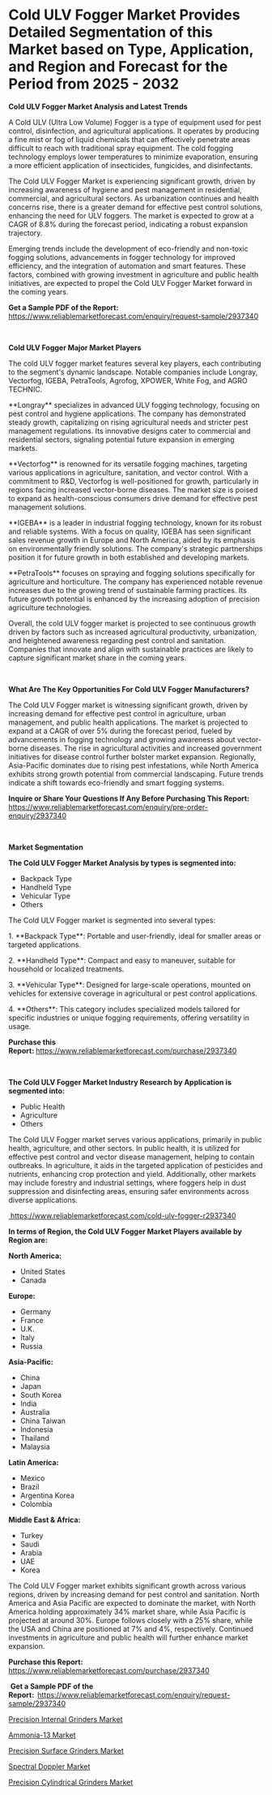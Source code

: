 <p><h1>Cold ULV Fogger Market Provides Detailed Segmentation of this Market based on Type, Application, and Region and Forecast for the Period from 2025 - 2032</h1></p><p><strong>Cold ULV Fogger Market Analysis and Latest Trends</strong></p>
<p><p>A Cold ULV (Ultra Low Volume) Fogger is a type of equipment used for pest control, disinfection, and agricultural applications. It operates by producing a fine mist or fog of liquid chemicals that can effectively penetrate areas difficult to reach with traditional spray equipment. The cold fogging technology employs lower temperatures to minimize evaporation, ensuring a more efficient application of insecticides, fungicides, and disinfectants.</p><p>The Cold ULV Fogger Market is experiencing significant growth, driven by increasing awareness of hygiene and pest management in residential, commercial, and agricultural sectors. As urbanization continues and health concerns rise, there is a greater demand for effective pest control solutions, enhancing the need for ULV foggers. The market is expected to grow at a CAGR of 8.8% during the forecast period, indicating a robust expansion trajectory.</p><p>Emerging trends include the development of eco-friendly and non-toxic fogging solutions, advancements in fogger technology for improved efficiency, and the integration of automation and smart features. These factors, combined with growing investment in agriculture and public health initiatives, are expected to propel the Cold ULV Fogger Market forward in the coming years.</p></p>
<p><strong>Get a Sample PDF of the Report:&nbsp;</strong> <a href="https://www.reliablemarketforecast.com/enquiry/request-sample/2937340?utm_campaign=1140&utm_medium=2&utm_source=Github&utm_content=ia&utm_term=14032025&utm_id=cold-ulv-fogger">https://www.reliablemarketforecast.com/enquiry/request-sample/2937340</a></p>
<p>&nbsp;</p>
<p><strong>Cold ULV Fogger Major Market Players</strong></p>
<p><p>The cold ULV fogger market features several key players, each contributing to the segment's dynamic landscape. Notable companies include Longray, Vectorfog, IGEBA, PetraTools, Agrofog, XPOWER, White Fog, and AGRO TECHNIC.</p><p>**Longray** specializes in advanced ULV fogging technology, focusing on pest control and hygiene applications. The company has demonstrated steady growth, capitalizing on rising agricultural needs and stricter pest management regulations. Its innovative designs cater to commercial and residential sectors, signaling potential future expansion in emerging markets.</p><p>**Vectorfog** is renowned for its versatile fogging machines, targeting various applications in agriculture, sanitation, and vector control. With a commitment to R&D, Vectorfog is well-positioned for growth, particularly in regions facing increased vector-borne diseases. The market size is poised to expand as health-conscious consumers drive demand for effective pest management solutions.</p><p>**IGEBA** is a leader in industrial fogging technology, known for its robust and reliable systems. With a focus on quality, IGEBA has seen significant sales revenue growth in Europe and North America, aided by its emphasis on environmentally friendly solutions. The company's strategic partnerships position it for future growth in both established and developing markets.</p><p>**PetraTools** focuses on spraying and fogging solutions specifically for agriculture and horticulture. The company has experienced notable revenue increases due to the growing trend of sustainable farming practices. Its future growth potential is enhanced by the increasing adoption of precision agriculture technologies.</p><p>Overall, the cold ULV fogger market is projected to see continuous growth driven by factors such as increased agricultural productivity, urbanization, and heightened awareness regarding pest control and sanitation. Companies that innovate and align with sustainable practices are likely to capture significant market share in the coming years.</p></p>
<p>&nbsp;</p>
<p><strong>What Are The Key Opportunities For Cold ULV Fogger Manufacturers?</strong></p>
<p><p>The Cold ULV Fogger market is witnessing significant growth, driven by increasing demand for effective pest control in agriculture, urban management, and public health applications. The market is projected to expand at a CAGR of over 5% during the forecast period, fueled by advancements in fogging technology and growing awareness about vector-borne diseases. The rise in agricultural activities and increased government initiatives for disease control further bolster market expansion. Regionally, Asia-Pacific dominates due to rising pest infestations, while North America exhibits strong growth potential from commercial landscaping. Future trends indicate a shift towards eco-friendly and smart fogging systems.</p></p>
<p><strong>Inquire or Share Your Questions If Any Before Purchasing This Report:</strong> <a href="https://www.reliablemarketforecast.com/enquiry/pre-order-enquiry/2937340?utm_campaign=1140&utm_medium=2&utm_source=Github&utm_content=ia&utm_term=14032025&utm_id=cold-ulv-fogger">https://www.reliablemarketforecast.com/enquiry/pre-order-enquiry/2937340</a></p>
<p>&nbsp;</p>
<p><strong>Market Segmentation</strong></p>
<p><strong>The Cold ULV Fogger Market Analysis by types is segmented into:</strong></p>
<p><ul><li>Backpack Type</li><li>Handheld Type</li><li>Vehicular Type</li><li>Others</li></ul></p>
<p><p>The Cold ULV Fogger market is segmented into several types: </p><p>1. **Backpack Type**: Portable and user-friendly, ideal for smaller areas or targeted applications. </p><p>2. **Handheld Type**: Compact and easy to maneuver, suitable for household or localized treatments. </p><p>3. **Vehicular Type**: Designed for large-scale operations, mounted on vehicles for extensive coverage in agricultural or pest control applications. </p><p>4. **Others**: This category includes specialized models tailored for specific industries or unique fogging requirements, offering versatility in usage.</p></p>
<p><strong>Purchase this Report:&nbsp;</strong><a href="https://www.reliablemarketforecast.com/purchase/2937340?utm_campaign=1140&utm_medium=2&utm_source=Github&utm_content=ia&utm_term=14032025&utm_id=cold-ulv-fogger">https://www.reliablemarketforecast.com/purchase/2937340</a></p>
<p>&nbsp;</p>
<p><strong>The Cold ULV Fogger Market Industry Research by Application is segmented into:</strong></p>
<p><ul><li>Public Health</li><li>Agriculture</li><li>Others</li></ul></p>
<p><p>The Cold ULV Fogger market serves various applications, primarily in public health, agriculture, and other sectors. In public health, it is utilized for effective pest control and vector disease management, helping to contain outbreaks. In agriculture, it aids in the targeted application of pesticides and nutrients, enhancing crop protection and yield. Additionally, other markets may include forestry and industrial settings, where foggers help in dust suppression and disinfecting areas, ensuring safer environments across diverse applications.</p></p>
<p><a href="https://www.reliablemarketforecast.com/cold-ulv-fogger-r2937340?utm_campaign=1140&utm_medium=2&utm_source=Github&utm_content=ia&utm_term=14032025&utm_id=cold-ulv-fogger">&nbsp;https://www.reliablemarketforecast.com/cold-ulv-fogger-r2937340</a></p>
<p><strong>In terms of Region, the Cold ULV Fogger Market Players available by Region are:</strong></p>
<p>
    <p> <strong> North America: </strong>
        <ul>
            <li>United States</li>
            <li>Canada</li>
        </ul>
        </p> 
    <p> <strong> Europe: </strong>
        <ul>
            <li>Germany</li>
            <li>France</li>
            <li>U.K.</li>
            <li>Italy</li>
            <li>Russia</li>
        </ul>
        </p> 
    <p> <strong> Asia-Pacific: </strong>
        <ul>
            <li>China</li>
            <li>Japan</li>
            <li>South Korea</li>
            <li>India</li>
            <li>Australia</li>
            <li>China Taiwan</li>
            <li>Indonesia</li>
            <li>Thailand</li>
            <li>Malaysia</li>
        </ul>
        </p> 
    <p> <strong> Latin America: </strong>
        <ul>
            <li>Mexico</li>
            <li>Brazil</li>
            <li>Argentina Korea</li>
            <li>Colombia</li>
        </ul>
        </p> 
    <p> <strong> Middle East & Africa: </strong>
        <ul>
            <li>Turkey</li>
            <li>Saudi</li>
            <li>Arabia</li>
            <li>UAE</li>
            <li>Korea</li>
        </ul>
    </p>
    </p>
<p><p>The Cold ULV Fogger market exhibits significant growth across various regions, driven by increasing demand for pest control and sanitation. North America and Asia Pacific are expected to dominate the market, with North America holding approximately 34% market share, while Asia Pacific is projected at around 30%. Europe follows closely with a 25% share, while the USA and China are positioned at 7% and 4%, respectively. Continued investments in agriculture and public health will further enhance market expansion.</p></p>
<p><strong>Purchase this Report: </strong><a href="https://www.reliablemarketforecast.com/purchase/2937340?utm_campaign=1140&utm_medium=2&utm_source=Github&utm_content=ia&utm_term=14032025&utm_id=cold-ulv-fogger">https://www.reliablemarketforecast.com/purchase/2937340</a></p>
<p>&nbsp;<strong>Get a Sample PDF of the Report:&nbsp;&nbsp;</strong><a href="https://www.reliablemarketforecast.com/enquiry/request-sample/2937340?utm_campaign=1140&utm_medium=2&utm_source=Github&utm_content=ia&utm_term=14032025&utm_id=cold-ulv-fogger">https://www.reliablemarketforecast.com/enquiry/request-sample/2937340</a></p>
<p><strong></strong></p>
<p><p><a href="https://github.com/busamoleankk/Market-Research-Report-List-1/blob/main/precision-internal-grinders-market.md?utm_campaign=1140&utm_medium=2&utm_source=Github&utm_content=ia&utm_term=14032025&utm_id=cold-ulv-fogger">Precision Internal Grinders Market</a></p><p><a href="https://github.com/yodhafirorae/Market-Research-Report-List-1/blob/main/ammonia-13-market.md?utm_campaign=1140&utm_medium=2&utm_source=Github&utm_content=ia&utm_term=14032025&utm_id=cold-ulv-fogger">Ammonia-13 Market</a></p><p><a href="https://github.com/kanetaerkid/Market-Research-Report-List-1/blob/main/precision-surface-grinders-market.md?utm_campaign=1140&utm_medium=2&utm_source=Github&utm_content=ia&utm_term=14032025&utm_id=cold-ulv-fogger">Precision Surface Grinders Market</a></p><p><a href="https://github.com/cayposshefin/Market-Research-Report-List-1/blob/main/spectral-doppler-market.md?utm_campaign=1140&utm_medium=2&utm_source=Github&utm_content=ia&utm_term=14032025&utm_id=cold-ulv-fogger">Spectral Doppler Market</a></p><p><a href="https://github.com/chillwervenu/Market-Research-Report-List-1/blob/main/precision-cylindrical-grinders-market.md?utm_campaign=1140&utm_medium=2&utm_source=Github&utm_content=ia&utm_term=14032025&utm_id=cold-ulv-fogger">Precision Cylindrical Grinders Market</a></p></p>